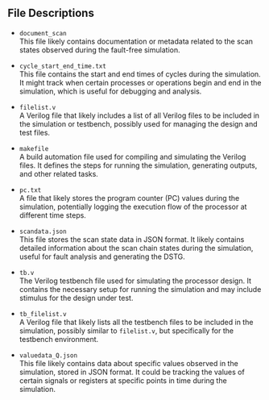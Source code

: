 ## File Descriptions 

- `document_scan`  
  This file likely contains documentation or metadata related to the scan states observed during the fault-free simulation.

- `cycle_start_end_time.txt`  
  This file contains the start and end times of cycles during the simulation. It might track when certain processes or operations begin and end in the simulation, which is useful for debugging and analysis.

- `filelist.v`  
  A Verilog file that likely includes a list of all Verilog files to be included in the simulation or testbench, possibly used for managing the design and test files.

- `makefile`  
  A build automation file used for compiling and simulating the Verilog files. It defines the steps for running the simulation, generating outputs, and other related tasks.

- `pc.txt`  
  A file that likely stores the program counter (PC) values during the simulation, potentially logging the execution flow of the processor at different time steps.

- `scandata.json`  
  This file stores the scan state data in JSON format. It likely contains detailed information about the scan chain states during the simulation, useful for fault analysis and generating the DSTG.

- `tb.v`  
  The Verilog testbench file used for simulating the processor design. It contains the necessary setup for running the simulation and may include stimulus for the design under test.

- `tb_filelist.v`  
  A Verilog file that likely lists all the testbench files to be included in the simulation, possibly similar to `filelist.v`, but specifically for the testbench environment.

- `valuedata_Q.json`  
  This file likely contains data about specific values observed in the simulation, stored in JSON format. It could be tracking the values of certain signals or registers at specific points in time during the simulation.
